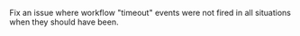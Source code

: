 Fix an issue where workflow "timeout" events were not fired in all situations when they should have been.
